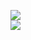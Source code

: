 [![](https://img.shields.io/badge/Made%20With-Github%20Spray-lightgrey.svg?style=for-the-badge&logo=github)](https://github.com/Annihil/github-spray#26633)  
[![](https://i.imgur.com/2DrTn0Z.gif)](https://github.com/Annihil/github-spray)
